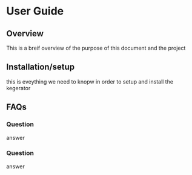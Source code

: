 # User Guide

## Overview
This is a breif overview of the purpose of this document and the project

## Installation/setup

this is eveything we need to knopw in order to setup and install the kegerator

## FAQs

### Question
answer

### Question
answer






